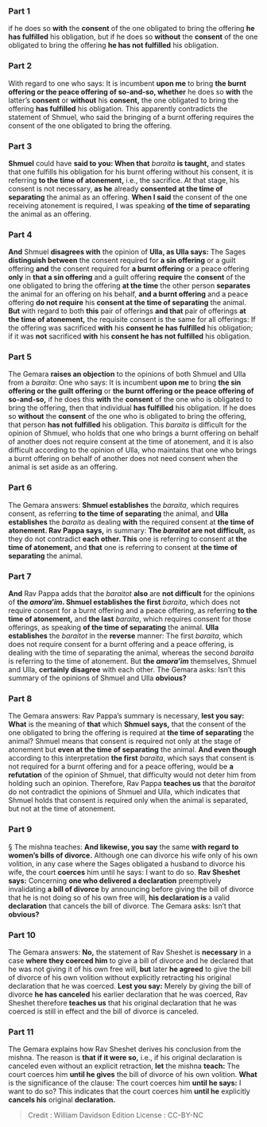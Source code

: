 
### Part 1
if he does so <b>with</b> the <b>consent</b> of the one obligated to bring the offering <b>he has fulfilled</b> his obligation, but if he does so <b>without</b> the <b>consent</b> of the one obligated to bring the offering <b>he has not fulfilled</b> his obligation.

### Part 2
With regard to one who says: It is incumbent <b>upon me</b> to bring <b>the burnt offering or the peace offering of so-and-so, whether</b> he does so <b>with</b> the latter’s <b>consent</b> or <b>without</b> his <b>consent,</b> the one obligated to bring the offering <b>has fulfilled</b> his obligation. This apparently contradicts the statement of Shmuel, who said the bringing of a burnt offering requires the consent of the one obligated to bring the offering.

### Part 3
<b>Shmuel</b> could have <b>said to you: When that</b> <i>baraita</i> <b>is taught,</b> and states that one fulfills his obligation for his burnt offering without his consent, it is referring <b>to the time of atonement,</b> i.e., the sacrifice. At that stage, his consent is not necessary, <b>as he</b> already <b>consented at the time of separating</b> the animal as an offering. <b>When I said</b> the consent of the one receiving atonement is required, I was speaking <b>of the time of separating</b> the animal as an offering.

### Part 4
<b>And</b> Shmuel <b>disagrees with</b> the opinion of <b>Ulla, as Ulla says:</b> The Sages <b>distinguish between</b> the consent required for <b>a sin offering</b> or a guilt offering <b>and</b> the consent required for <b>a burnt offering</b> or a peace offering <b>only</b> in <b>that a sin offering</b> and a guilt offering <b>require</b> the <b>consent</b> of the one obligated to bring the offering <b>at the time</b> the other person <b>separates</b> the animal for an offering on his behalf, <b>and a burnt offering</b> and a peace offering <b>do not require</b> his <b>consent at the time of separating</b> the animal. <b>But</b> with regard to both <b>this</b> pair of offerings <b>and that</b> pair of offerings <b>at the time of atonement,</b> the requisite consent is the same for all offerings: If the offering was sacrificed <b>with</b> his <b>consent he has fulfilled</b> his obligation; if it was <b>not</b> sacrificed <b>with</b> his <b>consent he has not fulfilled</b> his obligation.

### Part 5
The Gemara <b>raises an objection</b> to the opinions of both Shmuel and Ulla from a <i>baraita</i>: One who says: It is incumbent <b>upon me</b> to bring <b>the sin offering or the guilt offering</b> or <b>the burnt offering or the peace offering of so-and-so,</b> if he does this <b>with</b> the <b>consent</b> of the one who is obligated to bring the offering, then that individual <b>has fulfilled</b> his obligation. If he does so <b>without</b> the <b>consent</b> of the one who is obligated to bring the offering, that person <b>has not fulfilled</b> his obligation. This <i>baraita</i> is difficult for the opinion of Shmuel, who holds that one who brings a burnt offering on behalf of another does not require consent at the time of atonement, and it is also difficult according to the opinion of Ulla, who maintains that one who brings a burnt offering on behalf of another does not need consent when the animal is set aside as an offering.

### Part 6
The Gemara answers: <b>Shmuel establishes</b> the <i>baraita</i>, which requires consent, as referring <b>to the time of separating</b> the animal, and <b>Ulla establishes</b> the <i>baraita</i> as dealing <b>with</b> the required consent at <b>the time of atonement. Rav Pappa says,</b> in summary: <b>The <i>baraitot</i> are not difficult,</b> as they do not contradict <b>each other. This</b> one is referring to consent at <b>the time of atonement,</b> and <b>that</b> one is referring to consent at <b>the time of separating</b> the animal.

### Part 7
<b>And</b> Rav Pappa adds that the <i>baraitot</i> <b>also</b> are <b>not difficult</b> for the opinions of <b>the <i>amora’im</i>. Shmuel establishes the first</b> <i>baraita</i>, which does not require consent for a burnt offering and a peace offering, as referring <b>to the time of atonement,</b> and <b>the last</b> <i>baraita</i>, which requires consent for those offerings, as speaking <b>of the time of separating</b> the animal. <b>Ulla establishes</b> the <i>baraitot</i> in the <b>reverse</b> manner: The first <i>baraita</i>, which does not require consent for a burnt offering and a peace offering, is dealing with the time of separating the animal, whereas the second <i>baraita</i> is referring to the time of atonement. But <b>the <i>amora’im</i></b> themselves, Shmuel and Ulla, <b>certainly disagree</b> with each other. The Gemara asks: Isn’t this summary of the opinions of Shmuel and Ulla <b>obvious?</b>

### Part 8
The Gemara answers: Rav Pappa’s summary is necessary, <b>lest you say: What</b> is the meaning of <b>that</b> which <b>Shmuel says,</b> that the consent of the one obligated to bring the offering is required at <b>the time of separating</b> the animal? Shmuel means that consent is required not only at the stage of atonement but <b>even at the time of separating</b> the animal. <b>And even though</b> according to this interpretation <b>the first</b> <i>baraita</i>, which says that consent is not required for a burnt offering and for a peace offering, would be <b>a refutation</b> of the opinion of Shmuel, that difficulty would not deter him from holding such an opinion. Therefore, Rav Pappa <b>teaches us</b> that the <i>baraitot</i> do not contradict the opinions of Shmuel and Ulla, which indicates that Shmuel holds that consent is required only when the animal is separated, but not at the time of atonement.

### Part 9
§ The mishna teaches: <b>And likewise, you say</b> the same <b>with regard to women’s bills of divorce.</b> Although one can divorce his wife only of his own volition, in any case where the Sages obligated a husband to divorce his wife, the court <b>coerces</b> him until he says: I want to do so. <b>Rav Sheshet says:</b> Concerning <b>one who delivered a declaration</b> preemptively invalidating <b>a bill of divorce</b> by announcing before giving the bill of divorce that he is not doing so of his own free will, <b>his declaration is</b> a valid <b>declaration</b> that cancels the bill of divorce. The Gemara asks: Isn’t that <b>obvious?</b>

### Part 10
The Gemara answers: <b>No,</b> the statement of Rav Sheshet is <b>necessary</b> in a case <b>where they coerced him</b> to give a bill of divorce and he declared that he was not giving it of his own free will, <b>but</b> later <b>he agreed</b> to give the bill of divorce of his own volition without explicitly retracting his original declaration that he was coerced. <b>Lest you say:</b> Merely by giving the bill of divorce <b>he has canceled</b> his earlier declaration that he was coerced, Rav Sheshet therefore <b>teaches us</b> that his original declaration that he was coerced is still in effect and the bill of divorce is canceled.

### Part 11
The Gemara explains how Rav Sheshet derives his conclusion from the mishna. The reason is <b>that if it were so,</b> i.e., if his original declaration is canceled even without an explicit retraction, <b>let</b> the mishna <b>teach:</b> The court coerces him <b>until he gives</b> the bill of divorce of his own volition. <b>What</b> is the significance of the clause: The court coerces him <b>until he says:</b> I want to do so? This indicates that the court coerces him <b>until he</b> explicitly <b>cancels his</b> original <b>declaration.</b>

>Credit : William Davidson Edition
>License : CC-BY-NC